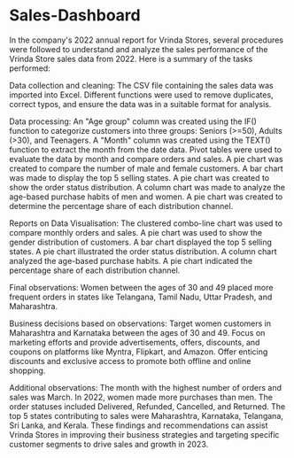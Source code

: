 # Sales-Dashboard
In the company's 2022 annual report for Vrinda Stores, several procedures were followed to understand and analyze the sales performance of the Vrinda Store sales data from 2022. Here is a summary of the tasks performed:

Data collection and cleaning:
The CSV file containing the sales data was imported into Excel.
Different functions were used to remove duplicates, correct typos, and ensure the data was in a suitable format for analysis.

Data processing:
An "Age group" column was created using the IF() function to categorize customers into three groups: Seniors (>=50), Adults (>30), and Teenagers.
A "Month" column was created using the TEXT() function to extract the month from the date data.
Pivot tables were used to evaluate the data by month and compare orders and sales.
A pie chart was created to compare the number of male and female customers.
A bar chart was made to display the top 5 selling states.
A pie chart was created to show the order status distribution.
A column chart was made to analyze the age-based purchase habits of men and women.
A pie chart was created to determine the percentage share of each distribution channel.

Reports on Data Visualisation:
The clustered combo-line chart was used to compare monthly orders and sales.
A pie chart was used to show the gender distribution of customers.
A bar chart displayed the top 5 selling states.
A pie chart illustrated the order status distribution.
A column chart analyzed the age-based purchase habits.
A pie chart indicated the percentage share of each distribution channel.

Final observations:
Women between the ages of 30 and 49 placed more frequent orders in states like Telangana, Tamil Nadu, Uttar Pradesh, and Maharashtra.

Business decisions based on observations:
Target women customers in Maharashtra and Karnataka between the ages of 30 and 49.
Focus on marketing efforts and provide advertisements, offers, discounts, and coupons on platforms like Myntra, Flipkart, and Amazon.
Offer enticing discounts and exclusive access to promote both offline and online shopping.

Additional observations:
The month with the highest number of orders and sales was March.
In 2022, women made more purchases than men.
The order statuses included Delivered, Refunded, Cancelled, and Returned.
The top 5 states contributing to sales were Maharashtra, Karnataka, Telangana, Sri Lanka, and Kerala.
These findings and recommendations can assist Vrinda Stores in improving their business strategies and targeting specific customer segments to drive sales and growth in 2023.
